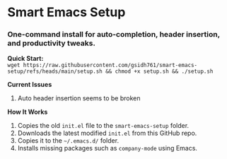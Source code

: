 # Smart Emacs Setup  
### One-command install for auto-completion, header insertion, and productivity tweaks.  

**Quick Start:**  
```wget https://raw.githubusercontent.com/gsidh761/smart-emacs-setup/refs/heads/main/setup.sh && chmod +x setup.sh && ./setup.sh```

**Current Issues**
1. Auto header insertion seems to be broken

**How It Works**  
1. Copies the old `init.el` file to the `smart-emacs-setup` folder.  
2. Downloads the latest modified `init.el` from this GitHub repo.  
3. Copies it to the `~/.emacs.d/` folder.  
4. Installs missing packages such as `company-mode` using Emacs.  
